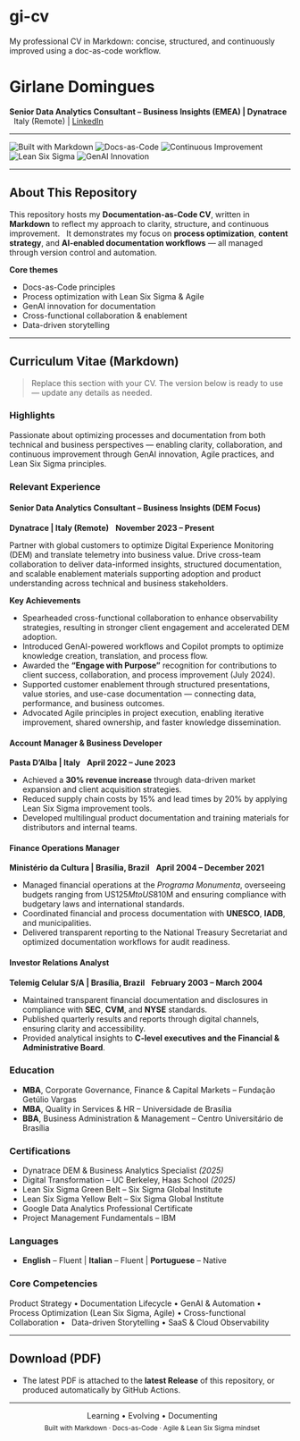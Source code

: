 # gi-cv
My professional CV in Markdown: concise, structured, and continuously improved using a doc-as-code workflow.
# Girlane Domingues
**Senior Data Analytics Consultant – Business Insights (EMEA) | Dynatrace**  
 Italy (Remote) | [LinkedIn](https://www.linkedin.com/in/girlane-domingues/)

---

![Built with Markdown](https://img.shields.io/badge/Built%20with-Markdown-000000?style=flat-square&logo=markdown)
![Docs-as-Code](https://img.shields.io/badge/Docs--as--Code-Approach-blueviolet?style=flat-square)
![Continuous Improvement](https://img.shields.io/badge/Continuous-Improvement-brightgreen?style=flat-square)
![Lean Six Sigma](https://img.shields.io/badge/Lean%20Six%20Sigma-Principles-orange?style=flat-square)
![GenAI Innovation](https://img.shields.io/badge/GenAI-Innovation-blue?style=flat-square)

---

## About This Repository
This repository hosts my **Documentation-as-Code CV**, written in **Markdown** to reflect my approach to clarity, structure, and continuous improvement.  
It demonstrates my focus on **process optimization**, **content strategy**, and **AI-enabled documentation workflows** — all managed through version control and automation.

 **Core themes**
- Docs-as-Code principles
- Process optimization with Lean Six Sigma & Agile
- GenAI innovation for documentation
- Cross-functional collaboration & enablement
- Data-driven storytelling

---

## Curriculum Vitae (Markdown)
> Replace this section with your CV. The version below is ready to use — update any details as needed.

### Highlights
Passionate about optimizing processes and documentation from both technical and business perspectives — enabling clarity, collaboration, and continuous improvement through GenAI innovation, Agile practices, and Lean Six Sigma principles.

### Relevant Experience

#### Senior Data Analytics Consultant – Business Insights (DEM Focus)
**Dynatrace | Italy (Remote)**  
**November 2023 – Present**

Partner with global customers to optimize Digital Experience Monitoring (DEM) and translate telemetry into business value. Drive cross-team collaboration to deliver data-informed insights, structured documentation, and scalable enablement materials supporting adoption and product understanding across technical and business stakeholders.

**Key Achievements**
- Spearheaded cross-functional collaboration to enhance observability strategies, resulting in stronger client engagement and accelerated DEM adoption.
- Introduced GenAI-powered workflows and Copilot prompts to optimize knowledge creation, translation, and process flow.
- Awarded the **“Engage with Purpose”** recognition for contributions to client success, collaboration, and process improvement (July 2024).
- Supported customer enablement through structured presentations, value stories, and use-case documentation — connecting data, performance, and business outcomes.
- Advocated Agile principles in project execution, enabling iterative improvement, shared ownership, and faster knowledge dissemination.

#### Account Manager & Business Developer
**Pasta D’Alba | Italy**  
**April 2022 – June 2023**
- Achieved a **30% revenue increase** through data-driven market expansion and client acquisition strategies.
- Reduced supply chain costs by 15% and lead times by 20% by applying Lean Six Sigma improvement tools.
- Developed multilingual product documentation and training materials for distributors and internal teams.

#### Finance Operations Manager
**Ministério da Cultura | Brasília, Brazil**  
**April 2004 – December 2021**
- Managed financial operations at the *Programa Monumenta*, overseeing budgets ranging from US$125M to US$810M and ensuring compliance with budgetary laws and international standards.
- Coordinated financial and process documentation with **UNESCO**, **IADB**, and municipalities.
- Delivered transparent reporting to the National Treasury Secretariat and optimized documentation workflows for audit readiness.

#### Investor Relations Analyst
**Telemig Celular S/A | Brasília, Brazil**  
**February 2003 – March 2004**
- Maintained transparent financial documentation and disclosures in compliance with **SEC**, **CVM**, and **NYSE** standards.
- Published quarterly results and reports through digital channels, ensuring clarity and accessibility.
- Provided analytical insights to **C-level executives and the Financial & Administrative Board**.

### Education
- **MBA**, Corporate Governance, Finance & Capital Markets – Fundação Getúlio Vargas  
- **MBA**, Quality in Services & HR – Universidade de Brasília  
- **BBA**, Business Administration & Management – Centro Universitário de Brasília

### Certifications
- Dynatrace DEM & Business Analytics Specialist *(2025)*
- Digital Transformation – UC Berkeley, Haas School *(2025)*
- Lean Six Sigma Green Belt – Six Sigma Global Institute
- Lean Six Sigma Yellow Belt – Six Sigma Global Institute
- Google Data Analytics Professional Certificate
- Project Management Fundamentals – IBM

### Languages
- **English** – Fluent | **Italian** – Fluent | **Portuguese** – Native

### Core Competencies
Product Strategy • Documentation Lifecycle • GenAI & Automation •  
Process Optimization (Lean Six Sigma, Agile) • Cross-functional Collaboration •  
Data-driven Storytelling • SaaS & Cloud Observability

---

## Download (PDF)
- The latest PDF is attached to the **latest Release** of this repository, or produced automatically by GitHub Actions.

---

<p align="center">
  Learning • Evolving • Documenting<br/>
  <sub>Built with Markdown · Docs-as-Code · Agile & Lean Six Sigma mindset</sub>
</p>
